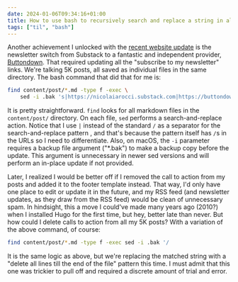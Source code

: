 ```yaml
---
date: 2024-01-06T09:34:16+01:00
title: How to use bash to recursively search and replace a string in all directory files
tags: ["til", "bash"]
---
```

Another achievement I unlocked with the [recent website
update](/new-website-finally-with-no-analytics/) is the newsletter switch from Substack to
a fantastic and independent provider,
[Buttondown](https://buttondown.email/refer/nicolaiarocci). That required
updating all the "subscribe to my newsletter" links. We're talking 5K posts, all
saved as individual files in the same directory. The bash command that did that
for me is:

```bash
find content/post/*.md -type f -exec \
    sed -i .bak 's|https://nicolaiarocci.substack.com|https://buttondown.email/nicolaiarocci|g' {} +
```

It is pretty straightforward. `find` looks for all markdown files in the
`content/post/` directory. On each file, `sed` performs a search-and-replace
action. Notice that I use `|` instead of the standard `/` as a separator for the
search-and-replace pattern , and that's because the pattern itself has `/`s in
the URLs so I need to differentiate. Also, on macOS, the `-i` parameter requires
a backup file argument ("*.bak") to make a backup copy before the update. This
argument is unnecessary in newer sed versions and will perform an in-place
update if not provided.

Later, I realized I would be better off if I removed the call to action from my
posts and added it to the footer template instead. That way, I'd only have one
place to edit or update it in the future, and my RSS feed (and newsletter
updates,  as they draw from the RSS feed) would be clean of unnecessary spam. In
hindsight, this a move I could've made many years ago (2010?) when I installed
Hugo for the first time, but hey, better late than never. But how could I delete
calls to action from all my 5K posts? With a variation of the above command, of
course:

```bash
find content/post/*.md -type f -exec sed -i .bak '/
```

It is the same logic as above, but we're replacing the matched string with a
"delete all lines till the end of the file" pattern this time. I must admit that
this one was trickier to pull off and required a discrete amount of trial and
error.